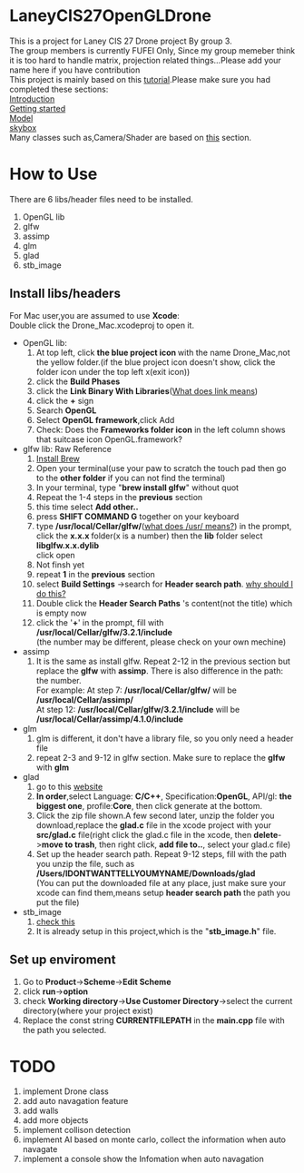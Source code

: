 # LaneyCIS27OpenGLDrone
This is a project for Laney CIS 27 Drone project By group 3.<br/>
The group members is currently FUFEI Only, Since my group memeber think it is too hard to handle matrix, projection related things...Please add your name here if you have contribution<br/>
This project is mainly based on this <a href="https://learnopengl.com/">tutorial</a>.Please make sure you had completed these sections:<br/>
<a href="https://learnopengl.com/Introduction">Introduction</a><br/>
<a href=https://learnopengl.com/Getting-started/OpenGL>Getting started</a><br/>
<a href="https://learnopengl.com/Model-Loading/Assimp">Model</a><br/>
<a href="https://learnopengl.com/Advanced-OpenGL/Cubemaps">skybox</a><br/>
Many classes such as,Camera/Shader are based on <a href="https://learnopengl.com/code_viewer_gh.php?code=src/4.advanced_opengl/6.2.cubemaps_environment_mapping/cubemaps_environment_mapping.cpp">this</a> section.

# How to Use
There are 6 libs/header files need to be installed.<br/>
<ol start=1>
<li>OpenGL lib</li>

<li>glfw</li>
<li>assimp</li>
<li>glm</li>
<li>glad</li>
<li>stb_image</li>
</ol>

## Install libs/headers

For Mac user,you are assumed to use <b>Xcode</b>:<br/>
Double click the Drone_Mac.xcodeproj to open it.
<ul>
<li>OpenGL lib:
<ol start=1>
<li>At top left, click <b>the blue project icon </b>with the name Drone_Mac,not the yellow folder.(if the blue project icon doesn't show, click the folder icon under the top left x(exit icon))</li>
<li>click the <b>Build Phases</b></li>
<li>click the <b>Link Binary With Libraries</b>(<a href="https://stackoverflow.com/questions/23177550/what-does-it-mean-to-link-against-something">What does link means</a>)</li>
<li>click the <b>+</b> sign</li>
<li>Search  <b>OpenGL</b></li>
<li>Select <b>OpenGL framework</b>,click Add</li>
<li>Check: Does the <b>Frameworks folder icon</b> in the left column shows that suitcase icon OpenGL.framework?</li>
</ol> </li>

<li>glfw lib: <a herf="https://learnopengl.com/Getting-started/Creating-a-window"> Raw Reference</a>
<ol start=1>
<li><a href="https://brew.sh/">Install Brew</a></li>
<li>Open your terminal(use your paw to scratch the touch pad then go to the <b>other folder</b> if you can not find the terminal)</li>
<li>In your terminal, type "<b>brew install glfw</b>" without quot</li>
<li>Repeat the 1-4 steps in the <b>previous</b> section</li>
<li> this time select <b>Add other..</b></li>
<li>press <b>SHIFT COMMAND G</b> together on your keyboard</li>
<li>type <b>/usr/local/Cellar/glfw/</b>(<a href="https://askubuntu.com/questions/130186/what-is-the-rationale-for-the-usr-directory">what does /usr/ means?</a>) in the prompt, click the <b> x.x.x </b>folder(x is a number) then the <b>lib</b> folder select <b>libglfw.x.x.dylib</b></li> click open
<li>Not finsh yet</li>
<li>repeat <b>1</b> in the <b>previous</b> section</li>
<li>select <b>Build Settings</b> ->search for <b>Header search path</b>. <a href="https://www.quora.com/What-is-the-difference-between-a-header-file-and-a-library-in-c-programming-language">why should I do this?</a></li>
<li>Double click the <b>Header Search Paths</b> 's content(not the title) which is empty now </li>
<li>click the '<b>+</b>' in the prompt, fill with <b>/usr/local/Cellar/glfw/3.2.1/include</b></li>(the number may be different, please check on your own mechine)
</ol>
</li>

<li>assimp
<ol start=1>
<li>It is the same as install glfw. Repeat 2-12 in the previous section but replace the <b>glfw</b> with <b>assimp</b>. There is also difference in the path: the number. <br/>
For example: At step 7: <b>/usr/local/Cellar/glfw/</b> will be <b>/usr/local/Cellar/assimp/</b> <br/>
At step 12: <b>/usr/local/Cellar/glfw/3.2.1/include</b> will be <b>/usr/local/Cellar/assimp/4.1.0/include</b>
</li>
</ol>
</li>
<li>glm
<ol start=1>
<li>glm is different, it don't have a library file, so you only need a  header file</li>
<li>repeat 2-3 and 9-12 in glfw section. Make sure to replace the <b>glfw</b> with <b>glm</b></br>
</ol>
</li>
<li>glad
<ol start=1>
<li>go to this <a href="http://glad.dav1d.de/">website</a> </li>
<li><b>In order</b>,select Language: <b>C/C++</b>, Specification:<b>OpenGL</b>, API/gl: <b>the biggest one</b>, profile:<b>Core</b>, then click generate at the bottom.</li>
<li>Click the zip file shown.A few second later, unzip the folder you download,replace the <b>glad.c</b> file in the xcode project with your <b>src/glad.c</b> file(right click the glad.c file in the xcode, then <b>delete</b>-><b>move to trash</b>, then right click, <b>add file to..</b>, select your glad.c file)</li>
<li>Set up the header search path. Repeat 9-12 steps, fill with the path you unzip the file, such as<b> /Users/IDONTWANTTELLYOUMYNAME/Downloads/glad</b></li>(You can put the downloaded file at any place, just make sure your xcode can find them,means setup <b>header search path</b> the path you put the file)
</ol>
</li>
<li>stb_image
<ol start=1>
<li><a href="https://github.com/nothings/stb/blob/master/stb_image.h">check this</a></li>
<li>It is already setup in this project,which is the "<b>stb_image.h</b>" file.</li>
</ol>
</li>
</ul>

## Set up enviroment

<ol start=1>
<li>Go to <b>Product</b>-><b>Scheme</b>-><b>Edit Scheme</b></li>
<li>click <b>run</b>-><b>option</b></li>
<li>check <b>Working directory</b>-><b>Use Customer Directory</b>->select the current directory(where your project exist)</li>
<li>Replace the const string <b>CURRENTFILEPATH</b> in the <b>main.cpp</b> file with the path you selected.</li>

</ol>

# TODO

<ol start=1>
<li>implement Drone class</li>
<li>add auto navagation feature</li>
<li>add walls</li>
<li>add more objects</li>
<li>implement collison detection</li>
<li>implement AI based on monte carlo, collect the information when auto navagate</li>
<li>implement a console show the Infomation when auto navagation</li>
</ol>



